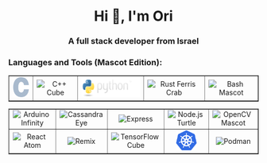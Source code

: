 <h1 align="center">Hi 👋, I'm Ori</h1>
<h3 align="center">A full stack developer from Israel</h3>

<h3 align="left">Languages and Tools (Mascot Edition):</h3>

<!-- Languages -->
<table border="1">
  <tr>
    <td align="center"><img src="https://raw.githubusercontent.com/devicons/devicon/master/icons/c/c-original.svg" alt="C" height="40"/></td>
    <td align="center"><img src="https://raw.githubusercontent.com/isocpp/logos/master/cpp_logo.png" alt="C++ Cube" height="40"/></td>
    <td align="center"><img src="https://raw.githubusercontent.com/python/pythondotorg/main/static/img/python-logo.png" alt="Python Snake" height="40"/></td>
    <td align="center"><img src="https://www.rustacean.net/assets/cuddlyferris.png" alt="Rust Ferris Crab" height="40"/></td>
    <td align="center"><img src="https://upload.wikimedia.org/wikipedia/commons/8/82/Gnu-bash-logo.svg" alt="Bash Mascot" height="40"/></td>
  </tr>
</table>

<!-- Tools & Frameworks -->
<table border="1">
  <tr>
    <td align="center"><img src="https://cdn.worldvectorlogo.com/logos/arduino-1.svg" alt="Arduino Infinity" height="40"/></td>
    <td align="center"><img src="https://svn.apache.org/repos/asf/comdev/project-logos/originals/cassandra.svg" alt="Cassandra Eye" height="40"/></td>
    <td align="center"><img src="https://expressjs.com/images/favicon.png" alt="Express" height="40"/></td>
    <td align="center"><img src="https://nodejs.org/static/images/node-mascot.svg" alt="Node.js Turtle" height="40"/></td>
    <td align="center"><img src="https://opencv.org/wp-content/uploads/2020/07/OpenCV_logo_no_text.png" alt="OpenCV Mascot" height="40"/></td>
  </tr>
  <tr>
    <td align="center"><img src="https://raw.githubusercontent.com/reactjs/reactjs.org/main/src/icons/logo.svg" alt="React Atom" height="40"/></td>
    <td align="center"><img src="https://raw.githubusercontent.com/remix-run/remix/main/.github/logo.png" alt="Remix" height="40"/></td>
    <td align="center"><img src="https://upload.wikimedia.org/wikipedia/commons/2/2d/Tensorflow_logo.svg" alt="TensorFlow Cube" height="40"/></td>
    <td align="center"><img src="https://raw.githubusercontent.com/kubernetes/kubernetes/master/logo/logo.png" alt="Kubernetes" height="40"/></td>
    <td align="center"><img src="https://raw.githubusercontent.com/containers/podman/main/logo/podman-logo.png" alt="Podman" height="40"/></td>
  </tr>
</table>
